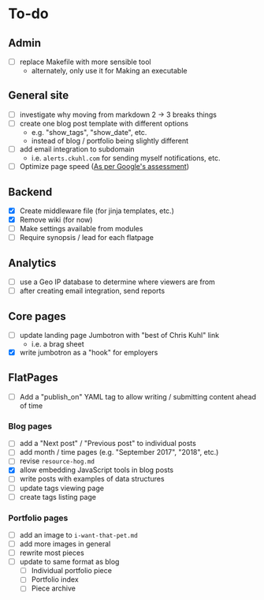 # To-do
## Admin
- [ ] replace Makefile with more sensible tool
  - alternately, only use it for Making an executable

## General site

- [ ] investigate why moving from markdown 2 -> 3 breaks things
- [ ] create one blog post template with different options
  - e.g. "show_tags", "show_date", etc.
  - instead of blog / portfolio being slightly different
- [ ] add email integration to subdomain
  * i.e. `alerts.ckuhl.com` for sending myself notifications, etc.
- [ ] Optimize page speed ([As per Google's assessment](https://developers.google.com/speed/pagespeed/insights/?url=https%3A%2F%2Fckuhl.com%2F))

## Backend

- [x] Create middleware file (for jinja templates, etc.)
- [x] Remove wiki (for now)
- [ ] Make settings available from modules
- [ ] Require synopsis / lead for each flatpage

## Analytics

- [ ] use a Geo IP database to determine where viewers are from
- [ ] after creating email integration, send reports

## Core pages

- [ ] update landing page Jumbotron with "best of Chris Kuhl" link
  - i.e. a brag sheet
- [x] write jumbotron as a "hook" for employers

## FlatPages

* [ ] Add a "publish_on" YAML tag to allow writing / submitting content ahead of time

### Blog pages

- [ ] add a "Next post" / "Previous post" to individual posts
- [ ] add month / time pages (e.g. "September 2017", "2018", etc.)
- [ ] revise `resource-hog.md`
- [x] allow embedding JavaScript tools in blog posts
- [ ] write posts with examples of data structures
- [ ] update tags viewing page
- [ ] create tags listing page

### Portfolio pages

- [ ] add an image to `i-want-that-pet.md`
- [ ] add more images in general
- [ ] rewrite most pieces
- [ ] update to same format as blog
  - [ ] Individual portfolio piece
  - [ ] Portfolio index
  - [ ] Piece archive

